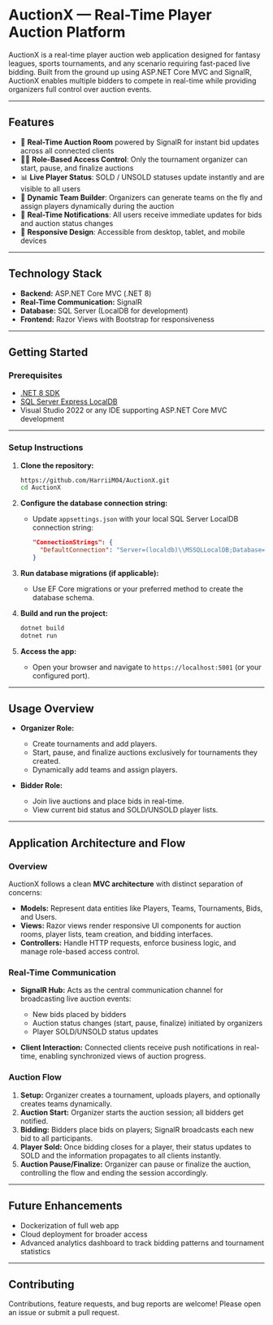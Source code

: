 
# AuctionX — Real-Time Player Auction Platform

AuctionX is a real-time player auction web application designed for fantasy leagues, sports tournaments, and any scenario requiring fast-paced live bidding. Built from the ground up using ASP.NET Core MVC and SignalR, AuctionX enables multiple bidders to compete in real-time while providing organizers full control over auction events.

---

## Features

- 🎥 **Real-Time Auction Room** powered by SignalR for instant bid updates across all connected clients  
- 🧑‍💼 **Role-Based Access Control**: Only the tournament organizer can start, pause, and finalize auctions  
- 📊 **Live Player Status**: SOLD / UNSOLD statuses update instantly and are visible to all users  
- 👥 **Dynamic Team Builder**: Organizers can generate teams on the fly and assign players dynamically during the auction  
- 🔔 **Real-Time Notifications**: All users receive immediate updates for bids and auction status changes  
- 📱 **Responsive Design**: Accessible from desktop, tablet, and mobile devices  

---

## Technology Stack

- **Backend:** ASP.NET Core MVC (.NET 8)  
- **Real-Time Communication:** SignalR  
- **Database:** SQL Server (LocalDB for development)  
- **Frontend:** Razor Views with Bootstrap for responsiveness  

---

## Getting Started

### Prerequisites

- [.NET 8 SDK](https://dotnet.microsoft.com/en-us/download/dotnet/8.0)  
- [SQL Server Express LocalDB](https://learn.microsoft.com/en-us/sql/database-engine/configure-windows/sql-server-express-localdb)  
- Visual Studio 2022 or any IDE supporting ASP.NET Core MVC development  

---

### Setup Instructions

1. **Clone the repository:**
   ```bash
   https://github.com/HarriiM04/AuctionX.git
   cd AuctionX


2. **Configure the database connection string:**

   * Update `appsettings.json` with your local SQL Server LocalDB connection string:

     ```json
     "ConnectionStrings": {
       "DefaultConnection": "Server=(localdb)\\MSSQLLocalDB;Database=AuctionXDb;Trusted_Connection=True;"
     }
     ```

3. **Run database migrations (if applicable):**

   * Use EF Core migrations or your preferred method to create the database schema.

4. **Build and run the project:**

   ```bash
   dotnet build
   dotnet run
   ```

5. **Access the app:**

   * Open your browser and navigate to `https://localhost:5001` (or your configured port).

---

## Usage Overview

* **Organizer Role:**

  * Create tournaments and add players.
  * Start, pause, and finalize auctions exclusively for tournaments they created.
  * Dynamically add teams and assign players.

* **Bidder Role:**

  * Join live auctions and place bids in real-time.
  * View current bid status and SOLD/UNSOLD player lists.

---

## Application Architecture and Flow

### Overview

AuctionX follows a clean **MVC architecture** with distinct separation of concerns:

* **Models:** Represent data entities like Players, Teams, Tournaments, Bids, and Users.
* **Views:** Razor views render responsive UI components for auction rooms, player lists, team creation, and bidding interfaces.
* **Controllers:** Handle HTTP requests, enforce business logic, and manage role-based access control.

### Real-Time Communication

* **SignalR Hub:**
  Acts as the central communication channel for broadcasting live auction events:

  * New bids placed by bidders
  * Auction status changes (start, pause, finalize) initiated by organizers
  * Player SOLD/UNSOLD status updates

* **Client Interaction:**
  Connected clients receive push notifications in real-time, enabling synchronized views of auction progress.

### Auction Flow

1. **Setup:** Organizer creates a tournament, uploads players, and optionally creates teams dynamically.
2. **Auction Start:** Organizer starts the auction session; all bidders get notified.
3. **Bidding:** Bidders place bids on players; SignalR broadcasts each new bid to all participants.
4. **Player Sold:** Once bidding closes for a player, their status updates to SOLD and the information propagates to all clients instantly.
5. **Auction Pause/Finalize:** Organizer can pause or finalize the auction, controlling the flow and ending the session accordingly.

---

## Future Enhancements

* Dockerization of full web app
* Cloud deployment for broader access
* Advanced analytics dashboard to track bidding patterns and tournament statistics

---

## Contributing

Contributions, feature requests, and bug reports are welcome! Please open an issue or submit a pull request.
